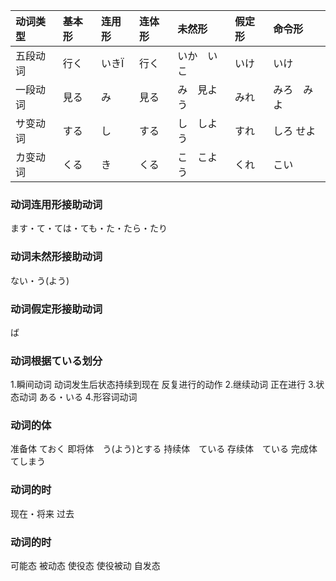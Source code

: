 |动词类型|基本形   | 连用形 | 连体形 | 未然形 | 假定形 | 命令形|
|:-------------|:-------------|:---------|:---------|:-------|:---------|:---------|
|五段动词| 行く|  いきÏ| 行く|  いか　いこ| いけ |いけ |
|一段动词| 見る|  み | 見る|  み　見よう| みれ |みろ　みよ |
|サ变动词| する|  し | する|  し　しよう| すれ |しろ せよ|
|カ变动词| くる|  き | くる|  こ　こよう| くれ |こい |

### 动词连用形接助动词 
ます・て・ては・ても・た・たら・たり
### 动词未然形接助动词
ない・う(よう)
### 动词假定形接助动词
ば

### 动词根据ている划分
1.瞬间动词 动词发生后状态持续到现在 反复进行的动作
2.继续动词 正在进行
3.状态动词 ある・いる
4.形容词动词

### 动词的体
准备体  ておく
即将体　う(よう)とする
持续体　ている
存续体　ている
完成体　てしまう

### 动词的时
现在・将来
过去

### 动词的时
可能态
被动态
使役态
使役被动
自发态
